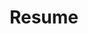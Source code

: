 ---
title: "Resume"
lastUpdated: "2024-01-06"
personalInfo:
  name: "John Grahn"
  email: "johngrahn@protonmail.com"
  github: "https://github.com/johngrahn"
  website: "https://johngrahn.com"

education:
  school: "Western Governors University"
  location: "Salt Lake City, Utah"
  degree: "Bachelor of Science in Computer Science"
  graduationDate: "Spring 2023"
  coursework:
    - "Calculus"
    - "Discrete Mathematics"
    - "Data Structures and Algorithms"
    - "Computer Architecture"
    - "Operating Systems"
    - "Machine Learning"

workExperience:
  - company: "DataAnnotation.Tech"
    location: "Remote"
    title: "Software Developer – AI Trainer"
    period: "October 2023 – Present"
    details:
      - "Implement reinforcement learning from human feedback (RLHF) techniques to optimize machine learning model efficiency and performance"
      - "Develop and evaluate Python and JavaScript code, including reviewing and correcting AI-generated code for accuracy and functionality"
      - "Design tailored prompts for diverse AI tasks, adapting parameters to meet specific project requirements"
      - "Ensure AI models adhere to legal and ethical obligations"
  - company: "Contractor"
    location: "Connecticut"
    title: "Independent Contractor"
    period: "August 2017 – October 2023"
    details:
      - "Mow, water, weed, and fertilize lawns"
      - "Plant bushes, trees, and build landscaping features"
      - "Conduct snow removal, plowing, and sidewalk clearing"
      - "Repair and paint doors, windows, walls, ceilings"
      - "Repair appliances and electronics such as refrigerators, washers, dryers, desktop and laptop computers"
  - company: "The Hartford Financial Services Group, Inc."
    location: "Hartford, Connecticut"
    title: "Information Technology Intern"
    period: "June 2014—August 2014   June 2015—December 2016"
    details:
      - "Engineered and deployed a web-based application using JavaScript and SharePoint for user recertification"
      - "Provided technical support for company-wide meetings, including audio, video, and livestreaming services"
      - "Provided remote end user iOS support with Microsoft Intune"
      - "Managed inventory and maintenance of audiovisual equipment across multiple conference rooms"
      - "Developed and distributed company-wide documentation on conference room technology usage"

projects:
  - title: "Personal Portfolio"
    url: "https://johngrahn.com"
    techStack: ["Astro", "TypeScript", "Tailwind CSS", "DaisyUI"]
    details:
      - "Developed a fully responsive, high-performance portfolio website using Astro.js, showcasing skills, projects, and a blog."
      - "Utilized Astro's static site generation capabilities to achieve excellent performance scores, with a focus on SEO and fast load times."
      - "Implemented CI/CD for automated deployment and containerization with docker, ensuring seamless updates and a streamlined development workflow"
  - title: "TypeScript Pong"
    url: "https://pong.johngrahn.com"
    techStack: ["TypeScript", "HTML5", "CSS", "Socket.IO", "Express"]
    details:
      - "Developed a real-time multiplayer Pong game using TypeScript and Socket.IO for seamless online gameplay"
      - "Implemented object-oriented design with classes for Game, Paddle, Ball, and CollisionManager components"
      - "Created an AI opponent for single-player mode with adaptive difficulty scaling"
      - "Built a responsive UI that works on both desktop and mobile devices with touch controls"
  - title: "Space Invaders Clone"
    url: "https://spaceinvaders.johngrahn.com"
    techStack: ["JavaScript", "HTML5", "CSS", "Node.js", "Express.js", "Postgres"]
    details:
      - "Web-based clone of classic Space Invaders using JavaScript, HTML5 Canvas, and CSS"
      - "Created persistent leaderboard system with a REST API using Node.js and Express backed by a PostgreSQL database"
      - "Used vanilla JavaScript without libraries to engineer destructible barriers, collision detection, and dynamically scaling difficulty"

skills:
  languages: ["JavaScript", "HTML/CSS", "React", "Tailwind", "Node.js", "Express.js", "SQL", "Python"]
  devops: ["Azure", "Oracle Cloud", "Docker", "Git", "GitHub", "CI/CD"]
  tools: ["VS Code", "IntelliJ"]
  certifications:
    - name: "AZ-104 Azure Administrator Associate"
      url: "https://learn.microsoft.com/en-us/users/johngrahn-2057/credentials/4cd70ca0b7344582"
    - name: "AZ-305 Azure Solutions Architect"
      url: "https://learn.microsoft.com/api/credentials/share/en-us/JohnGrahn-2057/3438F31CD75C3CAD"
    - name: "CompTIA Project+"
    - name: "ITIL V4 Foundation"
---